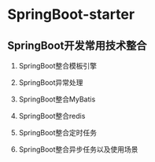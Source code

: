 # SpringBoot-starter
SpringBoot开发常用技术整合
----------------------------
1. SpringBoot整合模板引擎

2. SpringBoot异常处理

3. SpringBoot整合MyBatis

4. SpringBoot整合redis

5. SpringBoot整合定时任务

6. SpringBoot整合异步任务以及使用场景